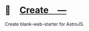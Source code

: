# 📄 [Create —]

Create blank-web-starter for AstroJS.

[Create —]: httpS://npmjs.org/blank-web-starter
